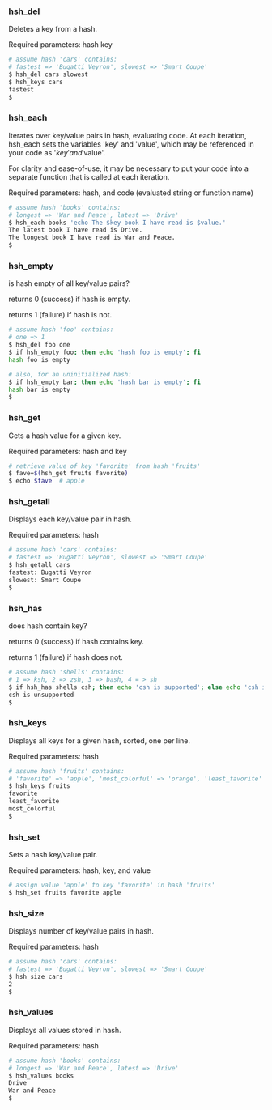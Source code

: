 ### hsh_del

Deletes a key from a hash.

Required parameters: hash key

```bash
# assume hash 'cars' contains:
# fastest => 'Bugatti Veyron', slowest => 'Smart Coupe'
$ hsh_del cars slowest
$ hsh_keys cars
fastest
$
```


### hsh_each

Iterates over key/value pairs in hash, evaluating code.
At each iteration, hsh_each sets the variables 'key' and 'value',
which may be referenced in your code as '$key' and '$value'.

For clarity and ease-of-use, it may be necessary to put your code
into a separate function that is called at each iteration.

Required parameters: hash, and code (evaluated string or function name)

```bash
# assume hash 'books' contains:
# longest => 'War and Peace', latest => 'Drive'
$ hsh_each books 'echo The $key book I have read is $value.'
The latest book I have read is Drive.
The longest book I have read is War and Peace.
$
```


### hsh_empty

is hash empty of all key/value pairs?

returns 0 (success) if hash is empty.

returns 1 (failure) if hash is not.

```bash
# assume hash 'foo' contains:
# one => 1
$ hsh_del foo one
$ if hsh_empty foo; then echo 'hash foo is empty'; fi
hash foo is empty

# also, for an uninitialized hash:
$ if hsh_empty bar; then echo 'hash bar is empty'; fi
hash bar is empty
$
```


### hsh_get

Gets a hash value for a given key.

Required parameters: hash and key

```bash
# retrieve value of key 'favorite' from hash 'fruits'
$ fave=$(hsh_get fruits favorite)
$ echo $fave  # apple
```


### hsh_getall

Displays each key/value pair in hash.

Required parameters: hash

```bash
# assume hash 'cars' contains:
# fastest => 'Bugatti Veyron', slowest => 'Smart Coupe'
$ hsh_getall cars
fastest: Bugatti Veyron
slowest: Smart Coupe
$
```


### hsh_has

does hash contain key?

returns 0 (success) if hash contains key.

returns 1 (failure) if hash does not.

```bash
# assume hash 'shells' contains:
# 1 => ksh, 2 => zsh, 3 => bash, 4 = > sh
$ if hsh_has shells csh; then echo 'csh is supported'; else echo 'csh is unsupported'; fi
csh is unsupported
$
```


### hsh_keys

Displays all keys for a given hash, sorted, one per line.

Required parameters: hash

```bash
# assume hash 'fruits' contains:
# 'favorite' => 'apple', 'most_colorful' => 'orange', 'least_favorite' => 'kiwi'
$ hsh_keys fruits
favorite
least_favorite
most_colorful
$
```


### hsh_set

Sets a hash key/value pair.

Required parameters: hash, key, and value

```bash
# assign value 'apple' to key 'favorite' in hash 'fruits'
$ hsh_set fruits favorite apple
```


### hsh_size

Displays number of key/value pairs in hash.

Required parameters: hash

```bash
# assume hash 'cars' contains:
# fastest => 'Bugatti Veyron', slowest => 'Smart Coupe'
$ hsh_size cars
2
$
```


### hsh_values

Displays all values stored in hash.

Required parameters: hash

```bash
# assume hash 'books' contains:
# longest => 'War and Peace', latest => 'Drive'
$ hsh_values books
Drive
War and Peace
$
```


